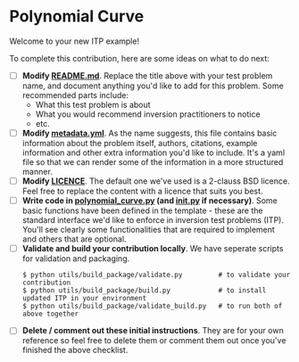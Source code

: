 # Polynomial Curve

<!-- Please write anything you'd like to explain about the forward problem here -->

Welcome to your new ITP example!

To complete this contribution, here are some ideas on what to do next:

- [ ] **Modify [README.md](README.md)**. Replace the title above with your test problem name,
   and document anything you'd like to add for this problem. Some recommended parts
   include:
   - What this test problem is about
   - What you would recommend inversion practitioners to notice
   - etc.
- [ ] **Modify [metadata.yml](metadata.yml)**. As the name suggests, this file contains basic
   information about the problem itself, authors, citations, example information and
   other extra information you'd like to include. It's a yaml file so that we can 
   render some of the information in a more structured manner.
- [ ] **Modify [LICENCE](LICENCE)**. The default one we've used is a 2-clauss BSD licence. 
   Feel free to replace the content with a licence that suits you best.
- [ ] **Write code in [polynomial_curve.py](polynomial_curve.py) (and [__init__.py](__init__.py) if
   necessary)**. Some basic functions have been defined in the template - these are the
   standard interface we'd like to enforce in inversion test problems (ITP). You'll see
   clearly some functionalities that are required to implement and others that are
   optional.
- [ ] **Validate and build your contribution locally**. We have seperate scripts for 
   validation and packaging.
   ```console
   $ python utils/build_package/validate.py         # to validate your contribution
   $ python utils/build_package/build.py            # to install updated ITP in your environment
   $ python utils/build_package/validate_build.py   # to run both of above together
   ```
- [ ] **Delete / comment out these initial instructions**. They are for your own reference
   so feel free to delete them or comment them out once you've finished the above
   checklist.
